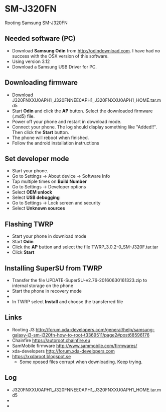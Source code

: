 # SM-J320FN

Rooting Samsung SM-J320FN

Needed software (PC)
--------------------
* Download **Samsung Odin** from http://odindownload.com. I have had no success with the OSX version of this software.
* Using version 3.12
* Download a Samsung USB Driver for PC.

Downloading firmware
--------------------
* Download J320FNXXU0APH1_J320FNNEE0APH1_J320FNXXU0APH1_HOME.tar.md5
* Start **Odin** and click the **AP** button. Select the downloaded firmware (.md5) file.
* Power off your phone and restart in download mode.
* Connect your phone. The log should display something like "Added!!". Then click the **Start** button.
* The phone will reboot when finished.
* Follow the android installation instructions

Set developer mode
------------------
* Start your phone.
* Go to Settings -> About device -> Software Info
* Tap multiple times on **Build Number**
* Go to Settings -> Developer options
* Select **OEM unlock**
* Select **USB debugging**
* Go to Settings -> Lock screen and security
* Select **Unknown sources**

Flashing TWRP
-------------
* Start your phone in download mode
* Start **Odin**
* Click the **AP** button and select the file TWRP_3.0.2-0_SM-J320F.tar.tar
* Click **Start**

Installing SuperSU from TWRP
----------------------------
* Transfer the file UPDATE-SuperSU-v2.76-20160630161323.zip to internal storage on the phone
* Start the phone in recovery mode
*
* In TWRP select **Install** and choose the transferred file




Links
-------
* Rooting J3 http://forum.xda-developers.com/general/help/samsung-galaxy-j3-sm-j320fn-how-to-root-t3369511/page2#post68596176
* Chainfire https://autoroot.chainfire.eu
* SamMobile firmware http://www.sammobile.com/firmwares/
* xda-developers http://forum.xda-developers.com
* https://xxdaroot.blogspot.se
	* Some xposed files corrupt when downloading. Keep trying.


Log
-----
* J320FNXXU0APH1_J320FNNEE0APH1_J320FNXXU0APH1_HOME.tar.md5
*
*
